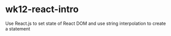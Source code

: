 # wk12-react-intro
Use React.js to set state of React DOM and use string interpolation to create a statement
